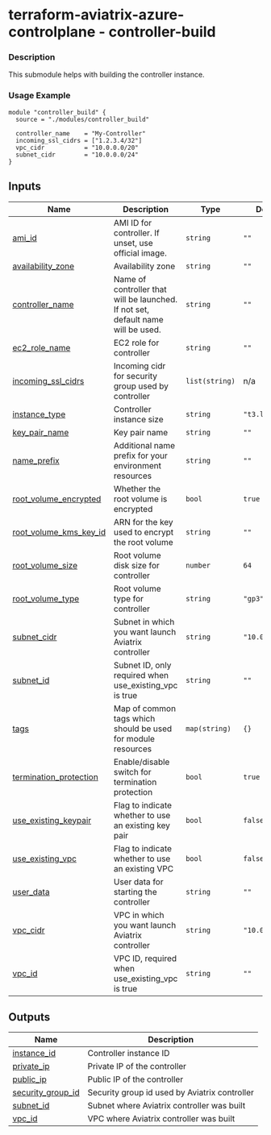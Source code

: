 <!-- BEGIN_TF_DOCS -->
# terraform-aviatrix-azure-controlplane - controller-build

### Description
This submodule helps with building the controller instance.

### Usage Example
```hcl
module "controller_build" {
  source = "./modules/controller_build"

  controller_name    = "My-Controller"
  incoming_ssl_cidrs = ["1.2.3.4/32"]
  vpc_cidr           = "10.0.0.0/20"
  subnet_cidr        = "10.0.0.0/24"
}
```
## Inputs

| Name | Description | Type | Default | Required |
|------|-------------|------|---------|:--------:|
| <a name="input_ami_id"></a> [ami\_id](#input\_ami\_id) | AMI ID for controller. If unset, use official image. | `string` | `""` | no |
| <a name="input_availability_zone"></a> [availability\_zone](#input\_availability\_zone) | Availability zone | `string` | `""` | no |
| <a name="input_controller_name"></a> [controller\_name](#input\_controller\_name) | Name of controller that will be launched. If not set, default name will be used. | `string` | `""` | no |
| <a name="input_ec2_role_name"></a> [ec2\_role\_name](#input\_ec2\_role\_name) | EC2 role for controller | `string` | `""` | no |
| <a name="input_incoming_ssl_cidrs"></a> [incoming\_ssl\_cidrs](#input\_incoming\_ssl\_cidrs) | Incoming cidr for security group used by controller | `list(string)` | n/a | yes |
| <a name="input_instance_type"></a> [instance\_type](#input\_instance\_type) | Controller instance size | `string` | `"t3.large"` | no |
| <a name="input_key_pair_name"></a> [key\_pair\_name](#input\_key\_pair\_name) | Key pair name | `string` | `""` | no |
| <a name="input_name_prefix"></a> [name\_prefix](#input\_name\_prefix) | Additional name prefix for your environment resources | `string` | `""` | no |
| <a name="input_root_volume_encrypted"></a> [root\_volume\_encrypted](#input\_root\_volume\_encrypted) | Whether the root volume is encrypted | `bool` | `true` | no |
| <a name="input_root_volume_kms_key_id"></a> [root\_volume\_kms\_key\_id](#input\_root\_volume\_kms\_key\_id) | ARN for the key used to encrypt the root volume | `string` | `""` | no |
| <a name="input_root_volume_size"></a> [root\_volume\_size](#input\_root\_volume\_size) | Root volume disk size for controller | `number` | `64` | no |
| <a name="input_root_volume_type"></a> [root\_volume\_type](#input\_root\_volume\_type) | Root volume type for controller | `string` | `"gp3"` | no |
| <a name="input_subnet_cidr"></a> [subnet\_cidr](#input\_subnet\_cidr) | Subnet in which you want launch Aviatrix controller | `string` | `"10.0.1.0/24"` | no |
| <a name="input_subnet_id"></a> [subnet\_id](#input\_subnet\_id) | Subnet ID, only required when use\_existing\_vpc is true | `string` | `""` | no |
| <a name="input_tags"></a> [tags](#input\_tags) | Map of common tags which should be used for module resources | `map(string)` | `{}` | no |
| <a name="input_termination_protection"></a> [termination\_protection](#input\_termination\_protection) | Enable/disable switch for termination protection | `bool` | `true` | no |
| <a name="input_use_existing_keypair"></a> [use\_existing\_keypair](#input\_use\_existing\_keypair) | Flag to indicate whether to use an existing key pair | `bool` | `false` | no |
| <a name="input_use_existing_vpc"></a> [use\_existing\_vpc](#input\_use\_existing\_vpc) | Flag to indicate whether to use an existing VPC | `bool` | `false` | no |
| <a name="input_user_data"></a> [user\_data](#input\_user\_data) | User data for starting the controller | `string` | `""` | no |
| <a name="input_vpc_cidr"></a> [vpc\_cidr](#input\_vpc\_cidr) | VPC in which you want launch Aviatrix controller | `string` | `"10.0.0.0/16"` | no |
| <a name="input_vpc_id"></a> [vpc\_id](#input\_vpc\_id) | VPC ID, required when use\_existing\_vpc is true | `string` | `""` | no |

## Outputs

| Name | Description |
|------|-------------|
| <a name="output_instance_id"></a> [instance\_id](#output\_instance\_id) | Controller instance ID |
| <a name="output_private_ip"></a> [private\_ip](#output\_private\_ip) | Private IP of the controller |
| <a name="output_public_ip"></a> [public\_ip](#output\_public\_ip) | Public IP of the controller |
| <a name="output_security_group_id"></a> [security\_group\_id](#output\_security\_group\_id) | Security group id used by Aviatrix controller |
| <a name="output_subnet_id"></a> [subnet\_id](#output\_subnet\_id) | Subnet where Aviatrix controller was built |
| <a name="output_vpc_id"></a> [vpc\_id](#output\_vpc\_id) | VPC where Aviatrix controller was built |
<!-- END_TF_DOCS -->